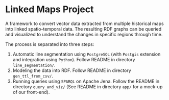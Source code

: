 # Linked Maps Project

A framework to convert vector data extracted from multiple historical maps into linked spatio-temporal data.
The resulting RDF graphs can be queried and visualized to understand the changes in specific regions through time.

The process is separated into three steps:

1. Automatic line segmentation using `PostgreSQL` (with `Postgis` extension and integration using `Python`). Follow README in directory `line_segmentation/`.
2. Modeling the data into RDF. Follow README in directory `gen_ttl_from_csv/`.
3. Running queries using `SPARQL` on Apache Jena. Follow the README in directory `query_and_viz/` (See README in directory `app/` for a mock-up of our front-end).